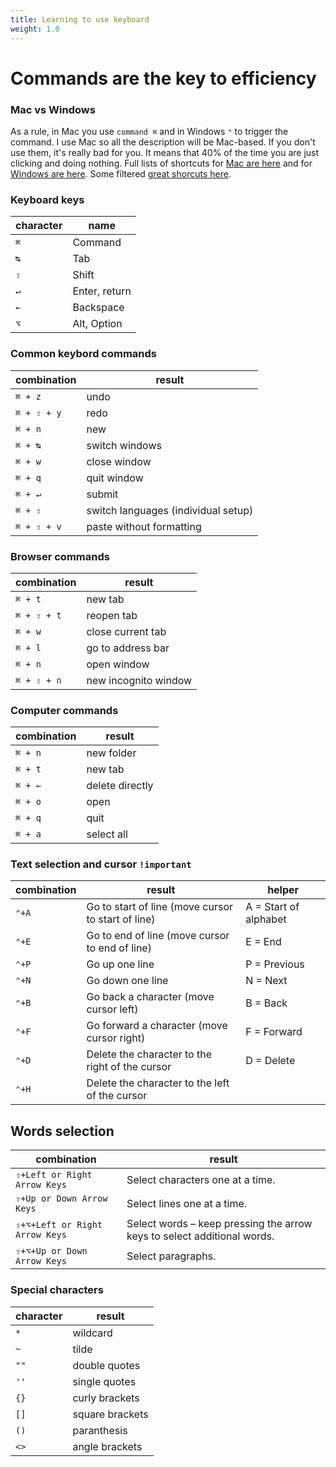 ```yaml
---
title: Learning to use keyboard
weight: 1.0
---
```

# Commands are the key to efficiency

### Mac vs Windows

As a rule, in Mac you use `command ⌘` and in Windows `⌃` to trigger the command. I use Mac so all the description will be Mac-based. If you don't use them, it's really bad for you. It means that 40% of the time you are just clicking and doing nothing. Full lists of shortcuts for [Mac are here](https://support.apple.com/en-us/HT201236 "Mac shortcuts") and for [Windows are here](https://support.microsoft.com/en-us/help/12445/windows-keyboard-shortcuts "Windows Shortcuts"). Some filtered [great shorcuts here](https://www.computerworld.com/article/3023544/28-keyboard-shortcuts-mac-users-need-to-know.html "Mac additional shortcuts").

### Keyboard keys
|character|name|
|---|---|
|`⌘`| Command|
|`↹`| Tab|
|`⇧`| Shift|
|`↵`| Enter, return|
|`←`| Backspace|
|`⌥`| Alt, Option|


### Common keybord commands

|combination|result|
|---|---|
|`⌘ + z`| undo|
|`⌘ + ⇧ + y`| redo|
|`⌘ + n`| new|
|`⌘ + ↹`| switch windows|
|`⌘ + w`| close window|
|`⌘ + q`| quit window|
|`⌘ + ↵`| submit|
|`⌘ + ⇧`| switch languages (individual setup)|
|`⌘ + ⇧ + v`| paste without formatting|
### Browser commands

|combination|result|
|---|---|
|`⌘ + t`| new tab|
|`⌘ + ⇧ + t`| reopen tab|
|`⌘ + w`| close current tab|
|`⌘ + l`| go to address bar|
|`⌘ + n`| open window|
|`⌘ + ⇧ + n`| new incognito window |

### Computer commands
|combination|result|
|---|---|
|`⌘ + n`| new folder|
|`⌘ + t`| new tab|
|`⌘ + ←`| delete directly|
|`⌘ + o`| open|
|`⌘ + q`| quit|
|`⌘ + a`| select all|

### Text selection and cursor `!important`
|combination|result|helper|
|---|---|---|
|`⌃+A`|Go to start of line (move cursor to start of line)|A = Start of alphabet|
|`⌃+E`|Go to end of line (move cursor to end of line)|E = End|
|`⌃+P`|Go up one line|P = Previous|
|`⌃+N`|Go down one line|N = Next|
|`⌃+B`|Go back a character (move cursor left)|B = Back|
|`⌃+F`|Go forward a character (move cursor right)|F = Forward|
|`⌃+D`|Delete the character to the right of the cursor|D = Delete|
|`⌃+H`|Delete the character to the left of the cursor||

## Words selection
|combination|result|
|---|---|
|`⇧+Left or Right Arrow Keys`| Select characters one at a time.|
|`⇧+Up or Down Arrow Keys`| Select lines one at a time.|
|`⇧+⌥+Left or Right Arrow Keys`| Select words – keep pressing the arrow keys to select additional words.|
|`⇧+⌥+Up or Down Arrow Keys`| Select paragraphs.|


### Special characters
|character|result|
|---|---|
|`*`|wildcard|
|`~`|tilde|
|`""`|double quotes|
|`''`|single quotes|
|`{}`|curly brackets|
|`[]`|square brackets|
|`()`|paranthesis|
|`<>`|angle brackets|
